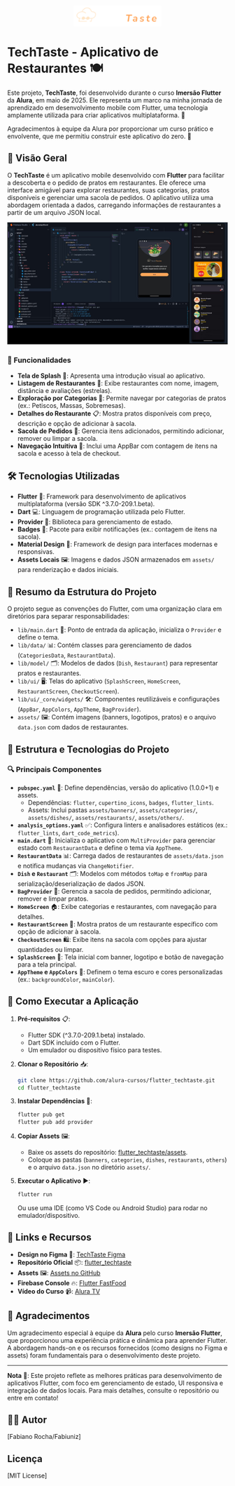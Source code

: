 <p align="center">
  <img src="assets/logo.png" alt="TechTaste Logo" width="200"/>
</p>

# TechTaste - Aplicativo de Restaurantes 🍽️

Este projeto, **TechTaste**, foi desenvolvido durante o curso **Imersão Flutter** da **Alura**, em maio de 2025. Ele representa um marco na minha jornada de aprendizado em desenvolvimento mobile com Flutter, uma tecnologia amplamente utilizada para criar aplicativos multiplataforma. 🚀

Agradecimentos à equipe da Alura por proporcionar um curso prático e envolvente, que me permitiu construir este aplicativo do zero. 🙏

## 📖 Visão Geral

O **TechTaste** é um aplicativo mobile desenvolvido com **Flutter** para facilitar a descoberta e o pedido de pratos em restaurantes. Ele oferece uma interface amigável para explorar restaurantes, suas categorias, pratos disponíveis e gerenciar uma sacola de pedidos. O aplicativo utiliza uma abordagem orientada a dados, carregando informações de restaurantes a partir de um arquivo JSON local.

![Logo](assets/tast.jpg)

### 🔑 Funcionalidades
- **Tela de Splash** 🎨: Apresenta uma introdução visual ao aplicativo.
- **Listagem de Restaurantes** 🏪: Exibe restaurantes com nome, imagem, distância e avaliações (estrelas).
- **Exploração por Categorias** 🍕: Permite navegar por categorias de pratos (ex.: Petiscos, Massas, Sobremesas).
- **Detalhes do Restaurante** 📋: Mostra pratos disponíveis com preço, descrição e opção de adicionar à sacola.
- **Sacola de Pedidos** 🛒: Gerencia itens adicionados, permitindo adicionar, remover ou limpar a sacola.
- **Navegação Intuitiva** 🧭: Inclui uma AppBar com contagem de itens na sacola e acesso à tela de checkout.

## 🛠️ Tecnologias Utilizadas

- **Flutter** 📱: Framework para desenvolvimento de aplicativos multiplataforma (versão SDK ^3.7.0-209.1.beta).
- **Dart** 💻: Linguagem de programação utilizada pelo Flutter.
- **Provider** 🔄: Biblioteca para gerenciamento de estado.
- **Badges** 🔔: Pacote para exibir notificações (ex.: contagem de itens na sacola).
- **Material Design** 🎨: Framework de design para interfaces modernas e responsivas.
- **Assets Locais** 🖼️: Imagens e dados JSON armazenados em `assets/` para renderização e dados iniciais.

## 📂 Resumo da Estrutura do Projeto

O projeto segue as convenções do Flutter, com uma organização clara em diretórios para separar responsabilidades:

- `lib/main.dart` 🚀: Ponto de entrada da aplicação, inicializa o `Provider` e define o tema.
- `lib/data/` 📊: Contém classes para gerenciamento de dados (`CategoriesData`, `RestaurantData`).
- `lib/model/` 🗂️: Modelos de dados (`Dish`, `Restaurant`) para representar pratos e restaurantes.
- `lib/ui/` 🖥️: Telas do aplicativo (`SplashScreen`, `HomeScreen`, `RestaurantScreen`, `CheckoutScreen`).
- `lib/ui/_core/widgets/` 🛠️: Componentes reutilizáveis e configurações (`AppBar`, `AppColors`, `AppTheme`, `BagProvider`).
- `assets/` 🖼️: Contém imagens (banners, logotipos, pratos) e o arquivo `data.json` com dados de restaurantes.

## 🧩 Estrutura e Tecnologias do Projeto

### 🔍 Principais Componentes
- **`pubspec.yaml`** 📄: Define dependências, versão do aplicativo (1.0.0+1) e assets.
  - Dependências: `flutter`, `cupertino_icons`, `badges`, `flutter_lints`.
  - Assets: Inclui pastas `assets/banners/`, `assets/categories/`, `assets/dishes/`, `assets/restaurants/`, `assets/others/`.
- **`analysis_options.yaml`** ✅: Configura linters e analisadores estáticos (ex.: `flutter_lints`, `dart_code_metrics`).
- **`main.dart`** 🚀: Inicializa o aplicativo com `MultiProvider` para gerenciar estado com `RestaurantData` e define o tema via `AppTheme`.
- **`RestaurantData`** 📊: Carrega dados de restaurantes de `assets/data.json` e notifica mudanças via `ChangeNotifier`.
- **`Dish` e `Restaurant`** 🗂️: Modelos com métodos `toMap` e `fromMap` para serialização/deserialização de dados JSON.
- **`BagProvider`** 🛒: Gerencia a sacola de pedidos, permitindo adicionar, remover e limpar pratos.
- **`HomeScreen`** 🏠: Exibe categorias e restaurantes, com navegação para detalhes.
- **`RestaurantScreen`** 🍴: Mostra pratos de um restaurante específico com opção de adicionar à sacola.
- **`CheckoutScreen`** 🛍️: Exibe itens na sacola com opções para ajustar quantidades ou limpar.
- **`SplashScreen`** 🎨: Tela inicial com banner, logotipo e botão de navegação para a tela principal.
- **`AppTheme` e `AppColors`** 🎨: Definem o tema escuro e cores personalizadas (ex.: `backgroundColor`, `mainColor`).

## 🚀 Como Executar a Aplicação

1. **Pré-requisitos** 📋:
   - Flutter SDK (^3.7.0-209.1.beta) instalado.
   - Dart SDK incluído com o Flutter.
   - Um emulador ou dispositivo físico para testes.

2. **Clonar o Repositório** 📥:
   ```bash
   git clone https://github.com/alura-cursos/flutter_techtaste.git
   cd flutter_techtaste
   ```

3. **Instalar Dependências** 🔧:
   ```bash
   flutter pub get
   flutter pub add provider
   ```

4. **Copiar Assets** 🖼️:
   - Baixe os assets do repositório: [flutter_techtaste/assets](https://github.com/alura-cursos/flutter_techtaste/tree/main/assets).
   - Coloque as pastas (`banners`, `categories`, `dishes`, `restaurants`, `others`) e o arquivo `data.json` no diretório `assets/`.

5. **Executar o Aplicativo** ▶️:
   ```bash
   flutter run
   ```
   Ou use uma IDE (como VS Code ou Android Studio) para rodar no emulador/dispositivo.

## 🔗 Links e Recursos

- **Design no Figma** 🎨: [TechTaste Figma](https://www.figma.com/design/5WKjBnTvAKTraWTRqsjK02/TechTaste-%7C-Imers%C3%A3o?node-id=7-47&p=f)
- **Repositório Oficial** 📦: [flutter_techtaste](https://github.com/alura-cursos/flutter_techtaste)
- **Assets** 🖼️: [Assets no GitHub](https://github.com/alura-cursos/flutter_techtaste/tree/main/assets)
- **Firebase Console** 🔥: [Flutter FastFood](https://studio.firebase.google.com/flutter-fastfood-00576666)
- **Vídeo do Curso** 📹: [Alura TV](https://alura.tv/3Rj2gT4)

## 🙏 Agradecimentos

Um agradecimento especial à equipe da **Alura** pelo curso **Imersão Flutter**, que proporcionou uma experiência prática e dinâmica para aprender Flutter. A abordagem hands-on e os recursos fornecidos (como designs no Figma e assets) foram fundamentais para o desenvolvimento deste projeto.

---

**Nota** 📝: Este projeto reflete as melhores práticas para desenvolvimento de aplicativos Flutter, com foco em gerenciamento de estado, UI responsiva e integração de dados locais. Para mais detalhes, consulte o repositório ou entre em contato!

## 👨‍💻 Autor

[Fabiano Rocha/Fabiuniz]

## Licença

[MIT License]